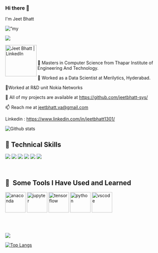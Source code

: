 ### Hi there 👋
I'm Jeet Bhatt 

<p align=”center”>
<img width=”200" height=”200" src="https://user-images.githubusercontent.com/57107608/194834876-c797fe88-286d-4879-ab0c-30f583556726.png" alt=”my banner”>
</p>


![](https://komarev.com/ghpvc/?username=Jeetbhatt-sys&label=PROFILE+VIEWS&color=green)

<a href="https://www.linkedin.com/in/yushi95/"><img align="left" src="https://user-images.githubusercontent.com/57107608/194836321-d2017f00-8769-49db-a599-bb5dee36d94a.png" alt="Jeet Bhatt | LinkedIn" width="100px"/></a>

</br></br>

🔭 Masters in Computer Science from Thapar Institute of Engineering And Technology.

👯 Worked as a Data Scientist at Merilytics, Hyderabad.

👯Worked at R&D unit Nokia Networks

💬 All of my projects are available at https://github.com/jeetbhatt-sys/

📫 Reach me at jeetbhatt.va@gmail.com

Linkedin : https://www.linkedin.com/in/jeetbhatt1301/

![Github stats](https://github-readme-stats.vercel.app/api?username=jeetbhatt-sys)

## 💼 Technical Skills

![](https://img.shields.io/badge/Code-Python-informational?style=flat&logo=python&color=61DAFB)
![](https://img.shields.io/badge/Code-C-informational?style=flat&logo=C&color=764ABC)
![](https://img.shields.io/badge/Code-C++-informational?style=flat&logo=C++&color=764ABC)
![](https://img.shields.io/badge/Code-JavaScript-informational?style=flat&logo=JavaScript&color=F7DF1E)
![](https://https://img.shields.io/badge/Code-SQL-informational?style=flat&logo=sql&color=CC342D)
![](https://img.shields.io/badge/Code-MySQL-informational?style=flat&logo=MySQL&color=CC0000)

</br>

<h2> 🚀 &nbsp;Some Tools I Have Used and Learned</h2>
<p align="left">
<img src="https://cdn.jsdelivr.net/gh/devicons/devicon/icons/anaconda/anaconda-original-wordmark.svg" alt="anaconda" width="65" />
<img src="https://cdn.jsdelivr.net/gh/devicons/devicon/icons/jupyter/jupyter-original-wordmark.svg" alt="jupyter" width="65" />
  <img src="https://cdn.jsdelivr.net/gh/devicons/devicon/icons/tensorflow/tensorflow-original-wordmark.svg" alt="tensorflow" width="65" />

  <img src="https://cdn.jsdelivr.net/gh/devicons/devicon/icons/python/python-original-wordmark.svg" alt="python" width="65"/>

  
<img src="https://cdn.jsdelivr.net/gh/devicons/devicon/icons/vscode/vscode-original.svg" alt="vscode" width="65" />
</p> </br></br>

[![](https://activity-graph.herokuapp.com/graph?username=jeetbhatt-sys&theme=react)](https://github.com/jeetbhatt-sys/github-readme-activity-graph)


[![Top Langs](https://github-readme-stats.vercel.app/api/top-langs/?username=jeetbhatt-sys&layout=compact)](https://github.com/jeetbhatt-sys)
